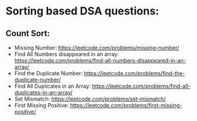 # Sorting based DSA questions:

## Count Sort:
  - Missing Number: https://leetcode.com/problems/missing-number/
  - Find All Numbers disappeared in an array: https://leetcode.com/problems/find-all-numbers-disappeared-in-an-array/
  - Find the Duplicate Number: https://leetcode.com/problems/find-the-duplicate-number/
  - Find All Duplicates in an Array: https://leetcode.com/problems/find-all-duplicates-in-an-array/
  - Set Mismatch: https://leetcode.com/problems/set-mismatch/
  - First Missing Positive: https://leetcode.com/problems/first-missing-positive/

    
​
